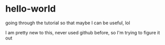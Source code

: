 # hello-world
going through the tutorial so that maybe I can be useful, lol

I am pretty new to this, never used github before, so I'm trying to figure it out
